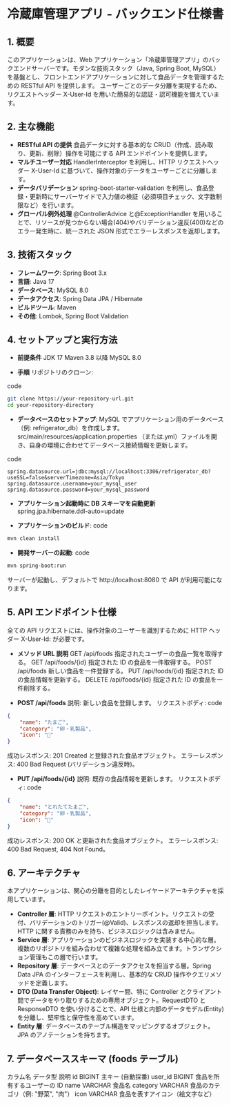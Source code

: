 # 冷蔵庫管理アプリ - バックエンド仕様書

## 1. 概要

このアプリケーションは、Web アプリケーション「冷蔵庫管理アプリ」のバックエンドサーバーです。モダンな技術スタック（Java, Spring Boot, MySQL）を基盤とし、フロントエンドアプリケーションに対して食品データを管理するための RESTful API を提供します。
ユーザーごとのデータ分離を実現するため、リクエストヘッダー X-User-Id を用いた簡易的な認証・認可機能を備えています。

## 2. 主な機能

- **RESTful API の提供**
  食品データに対する基本的な CRUD（作成、読み取り、更新、削除）操作を可能にする API エンドポイントを提供します。
- **マルチユーザー対応**
  HandlerInterceptor を利用し、HTTP リクエストヘッダー X-User-Id に基づいて、操作対象のデータをユーザーごとに分離します。
- **データバリデーション**
  spring-boot-starter-validation を利用し、食品登録・更新時にサーバーサイドで入力値の検証（必須項目チェック、文字数制限など）を行います。
- **グローバル例外処理**
  @ControllerAdvice と@ExceptionHandler を用いることで、リソースが見つからない場合(404)やバリデーション違反(400)などのエラー発生時に、統一された JSON 形式でエラーレスポンスを返却します。

## 3. 技術スタック

- **フレームワーク**: Spring Boot 3.x
- **言語**: Java 17
- **データベース**: MySQL 8.0
- **データアクセス**: Spring Data JPA / Hibernate
- **ビルドツール**: Maven
- **その他**: Lombok, Spring Boot Validation

## 4. セットアップと実行方法

- **前提条件**
  JDK 17
  Maven 3.8 以降
  MySQL 8.0

- **手順**
  リポジトリのクローン:

code

```bash
git clone https://your-repository-url.git
cd your-repository-directory
```

- **データベースのセットアップ**:
  MySQL でアプリケーション用のデータベース（例: refrigerator_db）を作成します。
  src/main/resources/application.properties （または.yml）ファイルを開き、自身の環境に合わせてデータベース接続情報を更新します。

code

```Properties
spring.datasource.url=jdbc:mysql://localhost:3306/refrigerator_db?useSSL=false&serverTimezone=Asia/Tokyo
spring.datasource.username=your_mysql_user
spring.datasource.password=your_mysql_password
```

- **アプリケーション起動時に DB スキーマを自動更新**
  spring.jpa.hibernate.ddl-auto=update

- **アプリケーションのビルド**:
  code

```bash
mvn clean install
```

- **開発サーバーの起動**:
  code

```bash
mvn spring-boot:run
```

サーバーが起動し、デフォルトで http://localhost:8080 で API が利用可能になります。

## 5. API エンドポイント仕様

全ての API リクエストには、操作対象のユーザーを識別するために HTTP ヘッダー X-User-Id: <userId> が必要です。

- **メソッド URL 説明**
  GET /api/foods 指定されたユーザーの食品一覧を取得する。
  GET /api/foods/{id} 指定された ID の食品を一件取得する。
  POST /api/foods 新しい食品を一件登録する。
  PUT /api/foods/{id} 指定された ID の食品情報を更新する。
  DELETE /api/foods/{id} 指定された ID の食品を一件削除する。

- **POST /api/foods**
  説明: 新しい食品を登録します。
  リクエストボディ:
  code

```JSON
{
    "name": "たまご",
    "category": "卵・乳製品",
    "icon": "🥚"
}
```

成功レスポンス: 201 Created と登録された食品オブジェクト。
エラーレスポンス: 400 Bad Request (バリデーション違反時)。

- **PUT /api/foods/{id}**
  説明: 既存の食品情報を更新します。
  リクエストボディ:
  code

```JSON
{
    "name": "とれたてたまご",
    "category": "卵・乳製品",
    "icon": "🥚"
}
```

成功レスポンス: 200 OK と更新された食品オブジェクト。
エラーレスポンス: 400 Bad Request, 404 Not Found。

## 6. アーキテクチャ

本アプリケーションは、関心の分離を目的としたレイヤードアーキテクチャを採用しています。

- **Controller 層**:
  HTTP リクエストのエントリーポイント。リクエストの受付、バリデーションのトリガー(@Valid)、レスポンスの返却を担当します。HTTP に関する責務のみを持ち、ビジネスロジックは含みません。
- **Service 層**:
  アプリケーションのビジネスロジックを実装する中心的な層。複数のリポジトリを組み合わせて複雑な処理を組み立てます。トランザクション管理もこの層で行います。
- **Repository 層**:
  データベースとのデータアクセスを担当する層。Spring Data JPA のインターフェースを利用し、基本的な CRUD 操作やクエリメソッドを定義します。
- **DTO (Data Transfer Object)**:
  レイヤー間、特に Controller とクライアント間でデータをやり取りするための専用オブジェクト。RequestDTO と ResponseDTO を使い分けることで、API 仕様と内部のデータモデル(Entity)を分離し、堅牢性と保守性を高めています。
- **Entity 層**:
  データベースのテーブル構造をマッピングするオブジェクト。JPA のアノテーションを持ちます。

## 7. データベーススキーマ (foods テーブル)

カラム名 データ型 説明
id BIGINT 主キー (自動採番)
user_id BIGINT 食品を所有するユーザーの ID
name VARCHAR 食品名
category VARCHAR 食品のカテゴリ（例: "野菜", "肉"）
icon VARCHAR 食品を表すアイコン（絵文字など）
